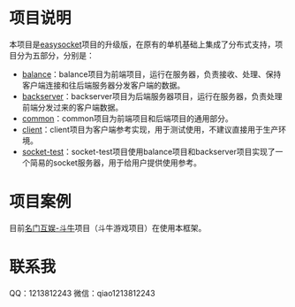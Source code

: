 # 项目说明
本项目是[easysocket](https://github.com/935237604/easysocket "easysocket")项目的升级版，在原有的单机基础上集成了分布式支持，项目分为五部分，分别是：
- [balance](https://github.com/935237604/socket/tree/master/balance "balance")：balance项目为前端项目，运行在服务器，负责接收、处理、保持客户端连接和往后端服务器分发客户端的数据。
- [backserver](https://github.com/935237604/socket/tree/master/backserver "backserver")：backserver项目为后端服务器项目，运行在服务器，负责处理前端分发过来的客户端数据。
- [common](https://github.com/935237604/socket/tree/master/common "common")：common项目为前端项目和后端项目的通用部分。
- [client](https://github.com/935237604/socket/tree/master/client "client")：client项目为客户端参考实现，用于测试使用，不建议直接用于生产环境。
- [socket-test](https://github.com/935237604/socket/tree/master/socket-test "socket-test")：socket-test项目使用balance项目和backserver项目实现了一个简易的socket服务器，用于给用户提供使用参考。

# 项目案例
目前[名门互娱-斗牛](https://mingmen.mingmenhuyu.com/share/wie.html "名门互娱-斗牛")项目（斗牛游戏项目）在使用本框架。

# 联系我
QQ：1213812243
微信：qiao1213812243
